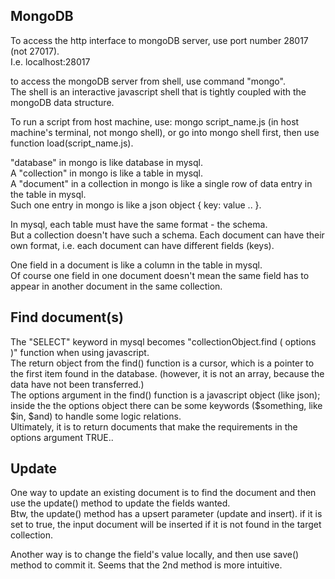 MongoDB
----------

To access the http interface to mongoDB server, use port number 28017 (not 27017).  
I.e. localhost:28017

to access the mongoDB server from shell, use command "mongo".  
The shell is an interactive javascript shell that is tightly coupled with the mongoDB data structure.

To run a script from host machine, use: mongo script_name.js (in host machine's terminal, not mongo shell), or
go into mongo shell first, then use function load(script_name.js).


"database" in mongo is like database in mysql.  
A "collection" in mongo is like a table in mysql.  
A "document" in a collection in mongo is like a single row of data entry in the table in mysql.  
Such one entry in mongo is like a json object { key: value .. }.

In mysql, each table must have the same format - the schema.  
But a collection doesn't have such a schema. 
Each document can have their own format, i.e. each document can have different fields (keys).

One field in a document is like a column in the table in mysql.  
Of course one field in one document doesn't mean the same field has to appear in another document in the same collection.


Find document(s)
-----------------------

The "SELECT" keyword in mysql becomes "collectionObject.find ( options )" function when using javascript.  
The return object from the find() function is a cursor, which is a pointer to the first item found in the database. 
(however, it is not an array, because the data have not been transferred.)  
The options argument in the find() function is a javascript object (like json);  
inside the the options object there can be some keywords ($something, like $in, $and) to handle some logic relations.  
Ultimately, it is to return documents that make the requirements in the options argument TRUE..


Update
----------------

One way to update an existing document is to find the document and then use the update() method to update the fields wanted.  
Btw, the update() method has a upsert parameter (update and insert). if it is set to true, the input document will be inserted if it is not found in the target collection.

Another way is to change the field's value locally, and then use save() method to commit it. 
Seems that the 2nd method is more intuitive.


